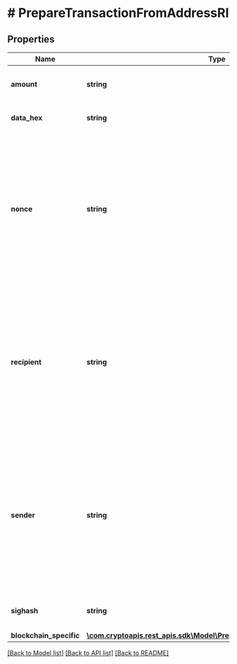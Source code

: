 # # PrepareTransactionFromAddressRI

## Properties

Name | Type | Description | Notes
------------ | ------------- | ------------- | -------------
**amount** | **string** | Representation of the transacted amount |
**data_hex** | **string** | Representation of the data in hex value | [optional]
**nonce** | **string** | Represents the sequential running number for an address, starting from 0 for the first transaction. E.g., if the nonce of a transaction is 10, it would be the 11th transaction sent from the sender&#39;s address. | [optional]
**recipient** | **string** | The address which receives this transaction. In UTXO-based protocols like Bitcoin there could be several senders while in account-based protocols like Ethereum there is always only one recipient. |
**sender** | **string** | Represents the address which sends this transaction. In UTXO-based protocols like Bitcoin there could be several senders while in account-based protocols like Ethereum there is always only one sender. |
**sighash** | **string** | Representation of the hash that should be signed |
**blockchain_specific** | [**\com.cryptoapis.rest_apis.sdk\Model\PrepareTransactionFromAddressRIBS**](PrepareTransactionFromAddressRIBS.md) |  |

[[Back to Model list]](../../README.md#models) [[Back to API list]](../../README.md#endpoints) [[Back to README]](../../README.md)
